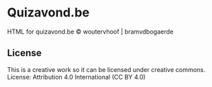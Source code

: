 # Quizavond.be  

HTML for quizavond.be © woutervhoof | bramvdbogaerde 

## License

This is a creative work so it can be licensed under creative commons.
License: Attribution 4.0 International (CC BY 4.0)
